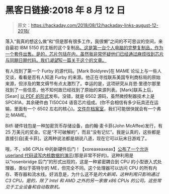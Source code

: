 # 黑客日链接:2018 年 8 月 12 日

> 原文：<https://hackaday.com/2018/08/12/hackaday-links-august-12-2018/>

落入“我真的想这么做”和“但是那有很多工作，我很懒”之间的不可思议的空间，来自最初 IBM 5150 的主板的这个复制品[。这是第一台个人电脑的完整复制品，作为一个套件出售。是的，芯片包括在内，虽然我非常怀疑他们已经通过麻烦找到芯片与同期日期代码。我们*渴望*写一篇关于这个的文章。](http://www.mtmscientific.com/pc-retro.html)

有人找到了第一个 Furby 的源代码。[Mark Boldyrev]在 MAME 论坛上与一些人交谈，看看是否有人知道 Furby 的来源。他正在寻找联系美国专利商标局的原始来源，但涉及的繁文缛节有点太激烈了。幸运的是，这项研究从肖恩·里德尔那里找到了一些信息，他不知何故已经找到了原始的来源列表。[Mark]联系上后，[Sean] [以 PDF 的形式](https://www.seanriddle.com/furbysource.pdf)发布。没错，就是 6502 源码，虽然微控制器技术上是 SPC81A，其余硬件由 TI50C04 语音芯片组成。(你不会相信有多少玩具还在运输，里面有一个 6502 左右的核心)。[文件在档案室](https://archive.org/details/furby-source)，我们可能很快就会有一个弗比·MAME。

Bitfi 硬件钱包是一种加密货币存储设备，由约翰·麦卡菲(John McAffee)发行，有 25 万美元的奖金。它是“不可破解的”，而且“没有记忆”。我是认真的，这些都是直接引自[麦卡菲]。这两种说法都是胡说八道，现在它可以玩末日游戏了。

哦，不，x86 CPUs 中的新硬件后门！【xoreaxeaxeax】[公布了一个允许 userland 代码读写内核数据的演示](https://github.com/xoreaxeaxeax/rosenbridge)(那是非常不好的)。这种利用是以“rosenbridge 后门”的形式出现的，这是一种紧密耦合到 CPU 的小型嵌入式处理器，类似于英特尔的 ME，但完全不同。这个处理器可以访问 CPU 的所有内存、寄存器和流水线。好消息是，为什么这不是*的大新闻，这种利用只影响通过 C3 CPU。是的，除了 Intel 和 AMD 之外的另一家做 x86 CPUs 的公司。这些常见于工业设备和自动取款机。*